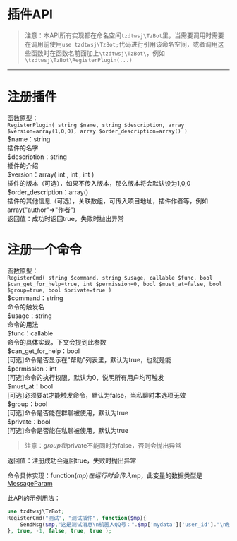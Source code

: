 # 插件API
> 注意：本API所有实现都在命名空间`tzdtwsj\TzBot`里，当需要调用时需要在调用前使用`use tzdtwsj\TzBot;`代码进行引用该命名空间，或者调用这些函数时在函数名前面加上`\tzdtwsj\TzBot\`，例如`\tzdtwsj\TzBot\RegisterPlugin(...)`
---
# 注册插件
函数原型：  
`RegisterPlugin( string $name, string $description, array $version=array(1,0,0), array $order_description=array() )`  
$name：string  
插件的名字  
$description：string  
插件的介绍  
$version：array( int , int , int )  
插件的版本（可选），如果不传入版本，那么版本将会默认设为1,0,0  
$order\_description：array()  
插件的其他信息（可选），关联数组，可传入项目地址，插件作者等，例如 array("author"=>"作者")  
返回值：成功时返回true，失败时抛出异常  
# 注册一个命令
函数原型：  
`RegisterCmd( string $command, string $usage, callable $func, bool $can_get_for_help=true, int $permission=0, bool $must_at=false, bool $group=true, bool $private=true )`  
$command：string  
命令的触发名  
$usage：string  
命令的用法  
$func：callable  
命令的具体实现，下文会提到此参数  
$can\_get\_for\_help：bool  
[可选]命令是否显示在"帮助"列表里，默认为true，也就是能  
$permission：int  
[可选]命令的执行权限，默认为0，说明所有用户均可触发   
$must\_at：bool  
[可选]必须要at才能触发命令，默认为false，当私聊时本选项无效  
$group：bool  
[可选]命令是否能在群聊被使用，默认为true  
$private：bool  
[可选]命令是否能在私聊被使用，默认为true
> 注意：$group和$private不能同时为false，否则会抛出异常

返回值：注册成功会返回true，失败时抛出异常

命令具体实现：function($mp){}
在运行时会传入$mp，此变量的数据类型是[MessageParam](/PluginsDocs/var.md#messageparam-%e4%bf%a1%e6%81%af%e6%95%b0%e6%8d%ae%e7%b1%bb%e5%9e%8b)  

此API的示例用法：  
```php
use tzdtwsj\TzBot;
RegisterCmd("测试", "测试插件", function($mp){
    SendMsg($mp,"这是测试消息\n机器人QQ号：".$mp['mydata']['user_id']."\n触发此命令的QQ号：".$mp['user_id'],true,false);
}, true, -1, false, true, true );
```
